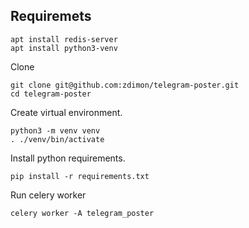 ## Requiremets

    apt install redis-server
    apt install python3-venv

Clone 

    git clone git@github.com:zdimon/telegram-poster.git
    cd telegram-poster

Create virtual environment.

    python3 -m venv venv
    . ./venv/bin/activate

Install python requirements.

    pip install -r requirements.txt


Run celery worker

    celery worker -A telegram_poster